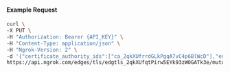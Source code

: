 <!-- Code generated for API Clients. DO NOT EDIT. -->

#### Example Request

```bash
curl \
-X PUT \
-H "Authorization: Bearer {API_KEY}" \
-H "Content-Type: application/json" \
-H "Ngrok-Version: 2" \
-d '{"certificate_authority_ids":["ca_2qkXUfrrdGLkPgqA7vC4p6BlWcD"],"enabled":true}' \
https://api.ngrok.com/edges/tls/edgtls_2qkXUfqtPirw5EYk93zWOGATk3e/mutual_tls
```
